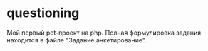 # questioning

Мой первый pet-проект на php. Полная формулировка задания находится в файле "Задание анкетирование".
